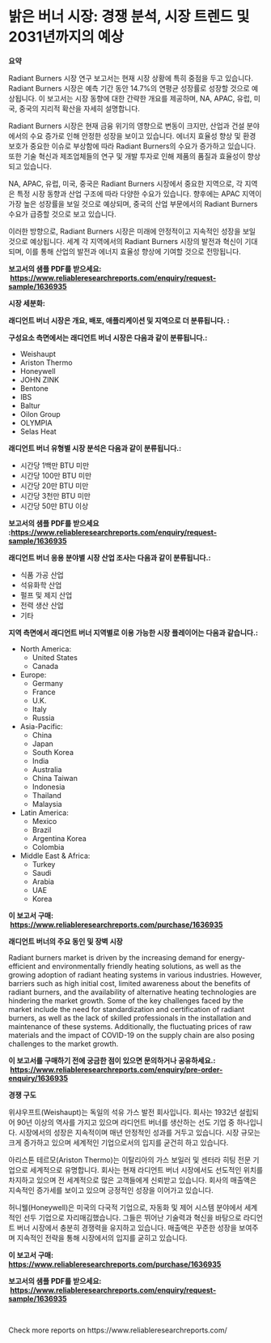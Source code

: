 <p><h1>밝은 버너 시장: 경쟁 분석, 시장 트렌드 및 2031년까지의 예상</h1></p><p><strong>요약</strong></p>
<p><p>Radiant Burners 시장 연구 보고서는 현재 시장 상황에 특히 중점을 두고 있습니다. Radiant Burners 시장은 예측 기간 동안 14.7%의 연평균 성장률로 성장할 것으로 예상됩니다. 이 보고서는 시장 동향에 대한 간략한 개요를 제공하며, NA, APAC, 유럽, 미국, 중국의 지리적 확산을 자세히 설명합니다.</p><p>Radiant Burners 시장은 현재 금융 위기의 영향으로 변동이 크지만, 산업과 건설 분야에서의 수요 증가로 인해 안정한 성장을 보이고 있습니다. 에너지 효율성 향상 및 환경 보호가 중요한 이슈로 부상함에 따라 Radiant Burners의 수요가 증가하고 있습니다. 또한 기술 혁신과 제조업체들의 연구 및 개발 투자로 인해 제품의 품질과 효율성이 향상되고 있습니다.</p><p>NA, APAC, 유럽, 미국, 중국은 Radiant Burners 시장에서 중요한 지역으로, 각 지역은 특정 시장 동향과 산업 구조에 따라 다양한 수요가 있습니다. 향후에는 APAC 지역이 가장 높은 성장률을 보일 것으로 예상되며, 중국의 산업 부문에서의 Radiant Burners 수요가 급증할 것으로 보고 있습니다.</p><p>이러한 방향으로, Radiant Burners 시장은 미래에 안정적이고 지속적인 성장을 보일 것으로 예상됩니다. 세계 각 지역에서의 Radiant Burners 시장의 발전과 혁신이 기대되며, 이를 통해 산업의 발전과 에너지 효율성 향상에 기여할 것으로 전망됩니다.</p></p>
<p><strong>보고서의 샘플 PDF를 받으세요: &nbsp;<a href="https://www.reliableresearchreports.com/enquiry/request-sample/1636935">https://www.reliableresearchreports.com/enquiry/request-sample/1636935</a></strong></p>
<p><strong>시장 세분화:</strong></p>
<p><strong> 래디언트 버너 시장은 개요, 배포, 애플리케이션 및 지역으로 더 분류됩니다. :</strong></p>
<p><strong>구성요소 측면에서는 래디언트 버너 시장은 다음과 같이 분류됩니다.:</strong></p>
<p><ul><li>Weishaupt</li><li>Ariston Thermo</li><li>Honeywell</li><li>JOHN ZINK</li><li>Bentone</li><li>IBS</li><li>Baltur</li><li>Oilon Group</li><li>OLYMPIA</li><li>Selas Heat</li></ul></p>
<p><strong> 래디언트 버너 유형별 시장 분석은 다음과 같이 분류됩니다.:</strong></p>
<p><ul><li>시간당 1백만 BTU 미만</li><li>시간당 100만 BTU 미만</li><li>시간당 20만 BTU 미만</li><li>시간당 3천만 BTU 미만</li><li>시간당 50만 BTU 이상</li></ul></p>
<p><strong>보고서의 샘플 PDF를 받으세요 :<a href="https://www.reliableresearchreports.com/enquiry/request-sample/1636935">https://www.reliableresearchreports.com/enquiry/request-sample/1636935</a></strong></p>
<p><strong> 래디언트 버너 응용 분야별 시장 산업 조사는 다음과 같이 분류됩니다.:</strong></p>
<p><ul><li>식품 가공 산업</li><li>석유화학 산업</li><li>펄프 및 제지 산업</li><li>전력 생산 산업</li><li>기타</li></ul></p>
<p><strong>지역 측면에서 래디언트 버너 지역별로 이용 가능한 시장 플레이어는 다음과 같습니다.:</strong></p>
<p><ul>
    <li>
        North America:
        <ul>
            <li>United States</li>
            <li>Canada</li>
        </ul>
    </li>
    <li>
        Europe:
        <ul>
            <li>Germany</li>
            <li>France</li>
            <li>U.K.</li>
            <li>Italy</li>
            <li>Russia</li>
        </ul>
    </li>
    <li>
        Asia-Pacific:
        <ul>
            <li>China</li>
            <li>Japan</li>
            <li>South Korea</li>
            <li>India</li>
            <li>Australia</li>
            <li>China Taiwan</li>
            <li>Indonesia</li>
            <li>Thailand</li>
            <li>Malaysia</li>
        </ul>
    </li>
    <li>
        Latin America:
        <ul>
            <li>Mexico</li>
            <li>Brazil</li>
            <li>Argentina Korea</li>
            <li>Colombia</li>
        </ul>
    </li>
    <li>
        Middle East & Africa:
        <ul>
            <li>Turkey</li>
            <li>Saudi</li>
            <li>Arabia</li>
            <li>UAE</li>
            <li>Korea</li>
        </ul>
    </li>
    </ul></p>
<p><strong>이 보고서 구매: &nbsp;<a href="https://www.reliableresearchreports.com/purchase/1636935">https://www.reliableresearchreports.com/purchase/1636935</a></strong></p>
<p><strong>래디언트 버너의 주요 동인 및 장벽 시장</strong></p>
<p><p>Radiant burners market is driven by the increasing demand for energy-efficient and environmentally friendly heating solutions, as well as the growing adoption of radiant heating systems in various industries. However, barriers such as high initial cost, limited awareness about the benefits of radiant burners, and the availability of alternative heating technologies are hindering the market growth. Some of the key challenges faced by the market include the need for standardization and certification of radiant burners, as well as the lack of skilled professionals in the installation and maintenance of these systems. Additionally, the fluctuating prices of raw materials and the impact of COVID-19 on the supply chain are also posing challenges to the market growth.</p></p>
<p><strong>이 보고서를 구매하기 전에 궁금한 점이 있으면 문의하거나 공유하세요.: &nbsp;<a href="https://www.reliableresearchreports.com/enquiry/pre-order-enquiry/1636935">https://www.reliableresearchreports.com/enquiry/pre-order-enquiry/1636935</a></strong></p>
<p><strong>경쟁 구도</strong></p>
<p><p>위샤우프트(Weishaupt)는 독일의 석유 가스 발전 회사입니다. 회사는 1932년 설립되어 90년 이상의 역사를 가지고 있으며 라디언트 버너를 생산하는 선도 기업 중 하나입니다. 시장에서의 성장은 지속적이며 매년 안정적인 성과를 거두고 있습니다. 시장 규모는 크게 증가하고 있으며 세계적인 기업으로서의 입지를 굳건히 하고 있습니다. </p><p>아리스톤 테르모(Ariston Thermo)는 이탈리아의 가스 보일러 및 센터라 히팅 전문 기업으로 세계적으로 유명합니다. 회사는 현재 라디언트 버너 시장에서도 선도적인 위치를 차지하고 있으며 전 세계적으로 많은 고객들에게 신뢰받고 있습니다. 회사의 매출액은 지속적인 증가세를 보이고 있으며 긍정적인 성장을 이어가고 있습니다.</p><p>허니웰(Honeywell)은 미국의 다국적 기업으로, 자동화 및 제어 시스템 분야에서 세계적인 선두 기업으로 자리매김했습니다. 그들은 뛰어난 기술력과 혁신을 바탕으로 라디언트 버너 시장에서 충분히 경쟁력을 유지하고 있습니다. 매출액은 꾸준한 성장을 보여주며 지속적인 전략을 통해 시장에서의 입지를 굳히고 있습니다.</p></p>
<p><strong>이 보고서 구매: &nbsp; <a href="https://www.reliableresearchreports.com/purchase/1636935">https://www.reliableresearchreports.com/purchase/1636935</a></strong></p>
<p><strong>보고서의 샘플 PDF를 받으세요: &nbsp;<a href="https://www.reliableresearchreports.com/enquiry/request-sample/1636935">https://www.reliableresearchreports.com/enquiry/request-sample/1636935</a></strong><strong></strong></p>
<p>&nbsp;</p>
<p>Check more reports on https://www.reliableresearchreports.com/</p>
